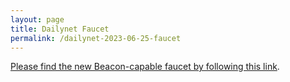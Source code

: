 ```yaml
---
layout: page
title: Dailynet Faucet
permalink: /dailynet-2023-06-25-faucet
---
```


[Please find the new Beacon-capable faucet by following this link](https://faucet.dailynet-2023-06-25.teztnets.xyz).
